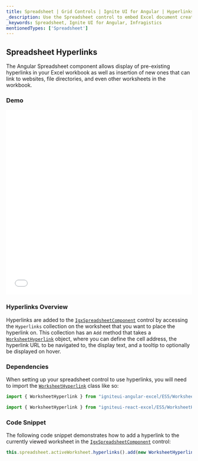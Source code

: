 ```yaml
---
title: Spreadsheet | Grid Controls | Ignite UI for Angular | Hyperlinks | Infragistics |
_description: Use the Spreadsheet control to embed Excel document creation and editing experiences right into your application.
_keywords: Spreadsheet, Ignite UI for Angular, Infragistics
mentionedTypes: ['Spreadsheet']
---
```


## Spreadsheet Hyperlinks

The Angular Spreadsheet component allows display of pre-existing hyperlinks in your Excel workbook as well as insertion of new ones that can link to websites, file directories, and even other worksheets in the workbook.

### Demo

<div class="sample-container loading" style="height: 500px">
    <iframe id="spreadsheet-overview-sample-iframe" src='{environment:demosBaseUrl}/spreadsheet/spreadsheet-hyperlinks' width="100%" height="100%" seamless frameBorder="0" onload="onXPlatSampleIframeContentLoaded(this);"></iframe>
</div>

<div class="divider--half"></div>

### Hyperlinks Overview

Hyperlinks are added to the [`IgxSpreadsheetComponent`](spreadsheet_hyperlinks.md) control by accessing the `Hyperlinks` collection on the worksheet that you want to place the hyperlink on. This collection has an `Add` method that takes a [`WorksheetHyperlink`](spreadsheet_hyperlinks.md) object, where you can define the cell address, the hyperlink URL to be navigated to, the display text, and a tooltip to optionally be displayed on hover.

### Dependencies

When setting up your spreadsheet control to use hyperlinks, you will need to import the [`WorksheetHyperlink`](spreadsheet_hyperlinks.md) class like so:

```ts
import { WorksheetHyperlink } from "igniteui-angular-excel/ES5/WorksheetHyperlink";
```

```ts
import { WorksheetHyperlink } from "igniteui-react-excel/ES5/WorksheetHyperlink";
```

### Code Snippet

The following code snippet demonstrates how to add a hyperlink to the currently viewed worksheet in the [`IgxSpreadsheetComponent`](spreadsheet_hyperlinks.md) control:

```ts
this.spreadsheet.activeWorksheet.hyperlinks().add(new WorksheetHyperlink("A1", "http://www.infragistics.com", "Infragistics", "Infragistics Home Page"));
```
